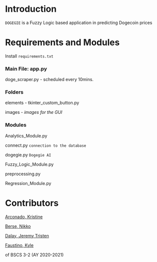 # Introduction #

`DOGEGIE` is a Fuzzy Logic based application in predicting Dogecoin prices


# Requirements and Modules #

Install `requirements.txt`

### Main File: app.py

doge_scraper.py - scheduled every 10mins.

### Folders

elements - tkinter_custom_button.py

images - *images for the GUI*

### Modules

Analytics_Module.py

connect.py	`connection to the database`
	  
dogegie.py	`Dogegie AI`
	  
Fuzzy_Logic_Module.py
	  
preprocessing.py
	  
Regression_Module.py
	  
# Contributors #

[Arconado, Kristine](https://github.com/iamoriginalvisual)

[Berse, Nikko](https://github.com/Berse-Nikko)

[Dalay, Jeremy Tristen](https://github.com/jeremydalay) 

[Faustino, Kyle](https://github.com/Ramyeon1)

of BSCS 3-2 (AY 2020-2021)

